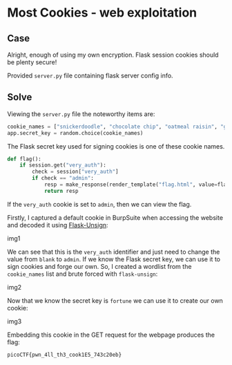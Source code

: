 # Most Cookies - web exploitation

## Case

Alright, enough of using my own encryption. Flask session cookies should be plenty secure!

Provided `server.py` file containing flask server config info.

## Solve

Viewing the `server.py` file the noteworthy items are:

```py
cookie_names = ["snickerdoodle", "chocolate chip", "oatmeal raisin", "gingersnap", "shortbread", "peanut butter", "whoopie pie", "sugar", "molasses", "kiss", "biscotti", "butter", "spritz", "snowball", "drop", "thumbprint", "pinwheel", "wafer", "macaroon", "fortune", "crinkle", "icebox", "gingerbread", "tassie", "lebkuchen", "macaron", "black and white", "white chocolate macadamia"]
app.secret_key = random.choice(cookie_names)
```

The Flask secret key used for signing cookies is one of these cookie names. 

```py
def flag():
	if session.get("very_auth"):
		check = session["very_auth"]
		if check == "admin":
			resp = make_response(render_template("flag.html", value=flag_value, title=title))
			return resp
```

If the `very_auth` cookie is set to `admin`, then we can view the flag.

Firstly, I captured a default cookie in BurpSuite when accessing the website and decoded it using [Flask-Unsign](https://github.com/Paradoxis/Flask-Unsign):

img1

We can see that this is the `very_auth` identifier and just need to change the value from `blank` to `admin`. If we know the Flask secret key, we can use it to sign cookies and forge our own. So, I created a wordlist from the `cookie_names` list and brute forced with `flask-unsign`:

img2

Now that we know the secret key is `fortune` we can use it to create our own cookie:

img3

Embedding this cookie in the GET request for the webpage produces the flag:

`picoCTF{pwn_4ll_th3_cook1E5_743c20eb}`

